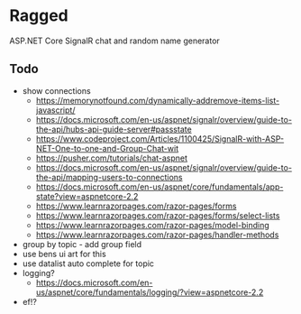 # Ragged

ASP.NET Core SignalR chat and random name generator

## Todo

- show connections
  - <https://memorynotfound.com/dynamically-addremove-items-list-javascript/>
  - <https://docs.microsoft.com/en-us/aspnet/signalr/overview/guide-to-the-api/hubs-api-guide-server#passstate>
  - <https://www.codeproject.com/Articles/1100425/SignalR-with-ASP-NET-One-to-one-and-Group-Chat-wit>
  - <https://pusher.com/tutorials/chat-aspnet>
  - <https://docs.microsoft.com/en-us/aspnet/signalr/overview/guide-to-the-api/mapping-users-to-connections>
  - <https://docs.microsoft.com/en-us/aspnet/core/fundamentals/app-state?view=aspnetcore-2.2>
  - <https://www.learnrazorpages.com/razor-pages/forms>
  - <https://www.learnrazorpages.com/razor-pages/forms/select-lists>
  - <https://www.learnrazorpages.com/razor-pages/model-binding>
  - <https://www.learnrazorpages.com/razor-pages/handler-methods>
- group by topic - add group field
- use bens ui art for this
- use datalist auto complete for topic
- logging?
  - <https://docs.microsoft.com/en-us/aspnet/core/fundamentals/logging/?view=aspnetcore-2.2>
- ef!?